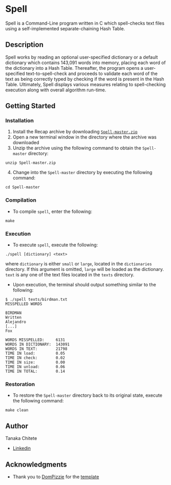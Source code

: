 # Spell

Spell is a Command-Line program written in C which spell-checks text files using a self-implemented separate-chaining Hash Table.

## Description

Spell works by reading an optional user-specified dictionary or a default dictionary which contains 143,091 words into memory, 
placing each word of the dictionary into a Hash Table. Thereafter, the program opens a user-specified text-to-spell-check and proceeds
to validate each word of the text as being correctly typed by checking if the word is present in the Hash Table. Ultimately, Spell
displays various measures relating to spell-checking execution along with overall algorithm run-time.

## Getting Started

### Installation

1. Install the Recap archive by downloading [```Spell-master.zip```](https://github.com/tchitete1/Spell/archive/master.zip)
2. Open a new terminal window in the directory where the archive was downloaded
3. Unzip the archive using the following command to obtain the ```Spell-master``` directory:
```
unzip Spell-master.zip
```
4. Change into the ```Spell-master``` directory by executing the following command:
```
cd Spell-master
```

### Compilation

* To compile ```spell```, enter the following:
```
make
```

### Execution

* To execute ```spell```, execute the following:
```
./spell [dictionary] <text>
```
where ```dictionary``` is either ```small``` or ```large```, located in the ```dictionaries``` directory. 
If this argument is omitted, ```large``` will be loaded as the dictionary. ```text``` is any one of the text files
located in the ```texts``` directory.

* Upon execution, the terminal should output something similar to the following:

```
$ ./spell texts/birdman.txt
MISSPELLED WORDS

BIRDMAN
Written
Alejandro
[...]
Fox

WORDS MISSPELLED:     6131
WORDS IN DICTIONARY:  143091
WORDS IN TEXT:        21798
TIME IN load:         0.05
TIME IN check:        0.02
TIME IN size:         0.00
TIME IN unload:       0.06
TIME IN TOTAL:        0.14
```

### Restoration

* To restore the ```Spell-master``` directory back to its original state, execute the following command:
```
make clean
```

## Author

Tanaka Chitete
* [Linkedin](https://www.linkedin.com/in/tanaka-chitete/)

## Acknowledgments

* Thank you to [DomPizzie](https://github.com/DomPizzie) for the [template](https://gist.github.com/DomPizzie/7a5ff55ffa9081f2de27c315f5018afc)
